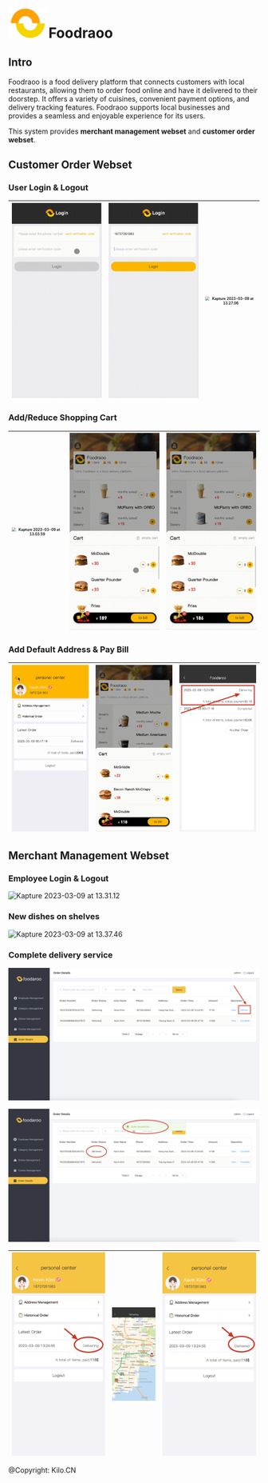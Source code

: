 # <img src="https://raw.githubusercontent.com/KiloCN/pictures_bad/master/logo_title.png" alt="logo_title" style="zoom:30%;" />Foodraoo

## Intro

Foodraoo is a food delivery platform that connects customers with local restaurants, allowing them to order food online and have it delivered to their doorstep. It offers a variety of cuisines, convenient payment options, and delivery tracking features. Foodraoo supports local businesses and provides a seamless and enjoyable experience for its users.



This system provides **merchant management webset** and **customer order webset**.



## Customer Order Webset



### User Login & Logout

| <img src="https://raw.githubusercontent.com/KiloCN/pictures_bad/master/202303091258475.gif" alt="Kapture 2023-03-09 at 12.56.50" style="zoom:50%;" /> | <img src="https://raw.githubusercontent.com/KiloCN/pictures_bad/master/202303091302787.gif" alt="Kapture 2023-03-09 at 13.01.11" style="zoom:50%;" /> | <img src="https://raw.githubusercontent.com/KiloCN/pictures_bad/master/202303091328345.gif" alt="Kapture 2023-03-09 at 13.27.06" style="zoom:50%;" /> |
| ------------------------------------------------------------ | ------------------------------------------------------------ | ------------------------------------------------------------ |





### Add/Reduce Shopping Cart

| <img src="https://raw.githubusercontent.com/KiloCN/pictures_bad/master/202303091305526.gif" alt="Kapture 2023-03-09 at 13.03.59" style="zoom:50%;" /> | <img src="https://raw.githubusercontent.com/KiloCN/pictures_bad/master/202303091314863.gif" alt="Kapture 2023-03-09 at 13.13.19" style="zoom:50%;" /> | <img src="https://raw.githubusercontent.com/KiloCN/pictures_bad/master/202303091315052.gif" alt="Kapture 2023-03-09 at 13.14.53" style="zoom:50%;" /> |
| ------------------------------------------------------------ | ------------------------------------------------------------ | ------------------------------------------------------------ |





### Add Default Address & Pay Bill

| <img src="https://raw.githubusercontent.com/KiloCN/pictures_bad/master/202303091323631.gif" alt="Kapture 2023-03-09 at 13.22.41" style="zoom:50%;" /> | <img src="https://raw.githubusercontent.com/KiloCN/pictures_bad/master/202303091326652.gif" alt="Kapture 2023-03-09 at 13.25.03" style="zoom:50%;" /> | <img src="https://raw.githubusercontent.com/KiloCN/pictures_bad/master/202303091358655.png" alt="image-20230309135823615" style="zoom:50%;" /> |
| ------------------------------------------------------------ | ------------------------------------------------------------ | ------------------------------------------------------------ |

  







## Merchant Management Webset

### Employee Login & Logout

![Kapture 2023-03-09 at 13.31.12](https://raw.githubusercontent.com/KiloCN/pictures_bad/master/202303091333729.gif)



### New dishes on shelves

![Kapture 2023-03-09 at 13.37.46](https://raw.githubusercontent.com/KiloCN/pictures_bad/master/202303091339565.gif)



### Complete delivery service

![image-20230309134115731](https://raw.githubusercontent.com/KiloCN/pictures_bad/master/202303091341757.png)

![image-20230309134429797](https://raw.githubusercontent.com/KiloCN/pictures_bad/master/202303091344821.png)





| <img src="https://raw.githubusercontent.com/KiloCN/pictures_bad/master/202303091343610.png" alt="image-20230309134330560" style="zoom:50%;" /> | <img src="https://raw.githubusercontent.com/KiloCN/Image_Hosting/master/202401071624222.png" alt="food-delivery" style="zoom:23%;" /> | <img src="https://raw.githubusercontent.com/KiloCN/pictures_bad/master/202303091346652.png" alt="image-20230309134606620" style="zoom:50%;" /> |
| ------------------------------------------------------------ | ------------------------------------------------------------ | ------------------------------------------------------------ |



@Copyright: Kilo.CN
